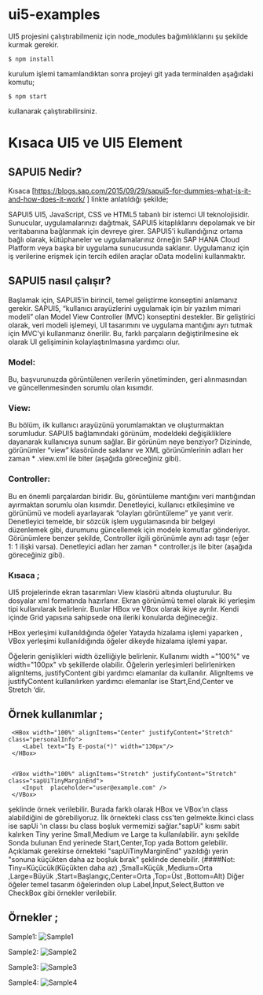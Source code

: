 # ui5-examples
UI5 projesini çalıştırabilmeniz için node_modules bağımlılıklarını şu şekilde kurmak gerekir.

```
$ npm install
```
    
kurulum işlemi tamamlandıktan sonra projeyi git yada terminalden aşağıdaki komutu;

```
$ npm start
```

kullanarak çalıştırabilirsiniz. 

# Kısaca UI5 ve UI5 Element

## SAPUI5 Nedir?

Kısaca  [https://blogs.sap.com/2015/09/29/sapui5-for-dummies-what-is-it-and-how-does-it-work/ ] linkte anlatıldığı şekilde;

SAPUI5 UI5, JavaScript, CSS ve HTML5 tabanlı bir istemci UI teknolojisidir. Sunucular, uygulamalarınızı dağıtmak, SAPUI5 kitaplıklarını depolamak ve bir veritabanına bağlanmak için devreye girer. SAPUI5'i kullandığınız ortama bağlı olarak, kütüphaneler ve uygulamalarınız örneğin SAP HANA Cloud Platform veya başka bir uygulama sunucusunda saklanır. Uygulamanız için iş verilerine erişmek için tercih edilen araçlar oData modelini kullanmaktır. 


## SAPUI5 nasıl çalışır? 
Başlamak için, SAPUI5’in birincil, temel geliştirme konseptini anlamanız gerekir.
SAPUI5, “kullanıcı arayüzlerini uygulamak için bir yazılım mimari modeli” olan Model View Controller (MVC) konseptini destekler. Bir geliştirici olarak, veri modeli işlemeyi, UI tasarımını ve uygulama mantığını ayrı tutmak için MVC'yi kullanmanız önerilir. Bu, farklı parçaların değiştirilmesine ek olarak UI gelişiminin kolaylaştırılmasına yardımcı olur. 

### Model:
Bu, başvurunuzda görüntülenen verilerin yönetiminden, geri alınmasından ve güncellenmesinden sorumlu olan kısımdır. 

### View: 
Bu bölüm, ilk kullanıcı arayüzünü yorumlamaktan ve oluşturmaktan sorumludur. SAPUI5 bağlamındaki görünüm, modeldeki değişikliklere dayanarak kullanıcıya sunum sağlar. Bir görünüm neye benziyor? Dizininde, görünümler “view” klasöründe saklanır ve XML görünümlerinin adları her zaman * .view.xml ile biter (aşağıda göreceğiniz gibi). 

### Controller: 
Bu en önemli parçalardan biridir. Bu, görüntüleme mantığını veri mantığından ayırmaktan sorumlu olan kısımdır. Denetleyici, kullanıcı etkileşimine ve görünümü ve modeli ayarlayarak “olayları görüntüleme” ye yanıt verir. Denetleyici temelde, bir sözcük işlem uygulamasında bir belgeyi düzenlemek gibi, durumunu güncellemek için modele komutlar gönderiyor. Görünümlere benzer şekilde, Controller ilgili görünümle aynı adı taşır (eğer 1: 1 ilişki varsa). Denetleyici adları her zaman * controller.js ile biter (aşağıda göreceğiniz gibi).

### Kısaca ;

UI5 projelerinde ekran tasarımları View klasörü altında oluşturulur. Bu dosyalar xml formatında 
hazırlanır. Ekran görünümü temel olarak iki yerleşim tipi kullanılarak belirlenir.
Bunlar HBox ve VBox olarak ikiye ayrılır. Kendi içinde Grid yapısına sahipsede ona ileriki konularda değineceğiz.


HBox yerleşimi kullanıldığında öğeler Yatayda hizalama işlemi yaparken , 
VBox yerleşimi kullanıldığında öğeler dikeyde hizalama işlemi yapar.

Öğelerin genişlikleri width özelliğiyle belirlenir.
Kullanımı width ="100%" ve width="100px" vb şekillerde olabilir.
Öğelerin yerleşimleri belirlenirken alignItems, justifyContent gibi yardımcı elamanlar da kullanılır. 
AlignItems ve justifyContent kullanılırken yardımcı elemanlar ise Start,End,Center ve Stretch ‘dir.

## Örnek kullanımlar ;
```
 <HBox width="100%" alignItems="Center" justifyContent="Stretch" class="personalInfo">
    <Label text="İş E-posta(*)" width="130px"/>
 </HBox>


 <VBox width="100%" alignItems="Stretch" justifyContent="Stretch" class="sapUiTinyMarginEnd">
    <Input  placeholder="user@example.com" />
 </VBox>

```

şeklinde örnek verilebilir.
Burada farklı olarak HBox ve VBox'ın class  alabildiğini de görebiliyoruz. İlk örnekteki
class css'ten gelmekte.İkinci class ise sapUi 'ın classı bu class boşluk vermemizi sağlar."sapUi" kısmı sabit kalırken 
Tiny yerine Small,Medium ve Large ta kullanılabilir.
aynı şekilde Sonda bulunan End yerinede Start,Center,Top yada Bottom gelebilir. 
Açıklamak gerekirse örnekteki "sapUiTinyMarginEnd" yazıldığı yerin "sonuna küçükten daha az boşluk bırak" şeklinde denebilir.
(####Not: Tiny=Küçücük(Küçükten daha az) ,Small=Küçük ,Medium=Orta ,Large=Büyük ,Start=Başlangıç,Center=Orta ,Top=Üst ,Bottom=Alt)
Diğer öğeler temel tasarım
öğelerinden olup Label,İnput,Select,Button ve CheckBox gibi örnekler verilebilir.


## Örnekler ;

Sample1: 
![Sample1](https://raw.githubusercontent.com/nimetapaydin/ui5-examples/master/orneklerinekranresimleri/sample1.png)

Sample2: 
![Sample2](https://raw.githubusercontent.com/nimetapaydin/ui5-examples/master/orneklerinekranresimleri/Sample2.png)

Sample3: 
![Sample3](https://raw.githubusercontent.com/nimetapaydin/ui5-examples/master/orneklerinekranresimleri/Sample3.png)

Sample4: 
![Sample4](https://raw.githubusercontent.com/nimetapaydin/ui5-examples/master/orneklerinekranresimleri/Sample4.png)

